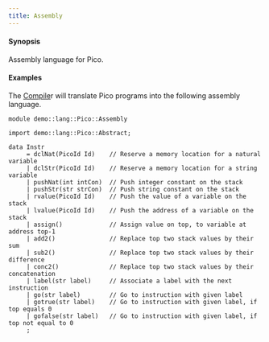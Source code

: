 ```yaml
---
title: Assembly
---
```


#### Synopsis

Assembly language for Pico.

#### Examples

The [Compile](../../../../Recipes/Languages/Pico/Compile/index.md)r will translate Pico programs into the following assembly language.

```rascal 
module demo::lang::Pico::Assembly

import demo::lang::Pico::Abstract;

data Instr 
     = dclNat(PicoId Id)    // Reserve a memory location for a natural variable
     | dclStr(PicoId Id)    // Reserve a memory location for a string variable
     | pushNat(int intCon)  // Push integer constant on the stack
     | pushStr(str strCon)  // Push string constant on the stack
     | rvalue(PicoId Id)    // Push the value of a variable on the stack
     | lvalue(PicoId Id)    // Push the address of a variable on the stack
     | assign()             // Assign value on top, to variable at address top-1
     | add2()               // Replace top two stack values by their sum
     | sub2()               // Replace top two stack values by their difference
     | conc2()              // Replace top two stack values by their concatenation
     | label(str label)     // Associate a label with the next instruction
     | go(str label)        // Go to instruction with given label
     | gotrue(str label)    // Go to instruction with given label, if top equals 0
     | gofalse(str label)   // Go to instruction with given label, if top not equal to 0
     ;

```

                

     

